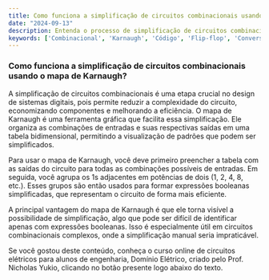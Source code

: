 ```yaml
---
title: Como funciona a simplificação de circuitos combinacionais usando o mapa de Karnaugh?
date: "2024-09-13"
description: Entenda o processo de simplificação de circuitos combinacionais utilizando o mapa de Karnaugh.
keywords: ['Combinacional', 'Karnaugh', 'Código', 'Flip-flop', 'Conversão', 'Circuito', 'número']
---
```


### Como funciona a simplificação de circuitos combinacionais usando o mapa de Karnaugh?

A simplificação de circuitos combinacionais é uma etapa crucial no design de sistemas digitais, pois permite reduzir a complexidade do circuito, economizando componentes e melhorando a eficiência. O mapa de Karnaugh é uma ferramenta gráfica que facilita essa simplificação. Ele organiza as combinações de entradas e suas respectivas saídas em uma tabela bidimensional, permitindo a visualização de padrões que podem ser simplificados.

Para usar o mapa de Karnaugh, você deve primeiro preencher a tabela com as saídas do circuito para todas as combinações possíveis de entradas. Em seguida, você agrupa os 1s adjacentes em potências de dois (1, 2, 4, 8, etc.). Esses grupos são então usados para formar expressões booleanas simplificadas, que representam o circuito de forma mais eficiente.

A principal vantagem do mapa de Karnaugh é que ele torna visível a possibilidade de simplificação, algo que pode ser difícil de identificar apenas com expressões booleanas. Isso é especialmente útil em circuitos combinacionais complexos, onde a simplificação manual seria impraticável.

Se você gostou deste conteúdo, conheça o curso online de circuitos elétricos para alunos de engenharia, Domínio Elétrico, criado pelo Prof. Nicholas Yukio, clicando no botão presente logo abaixo do texto.